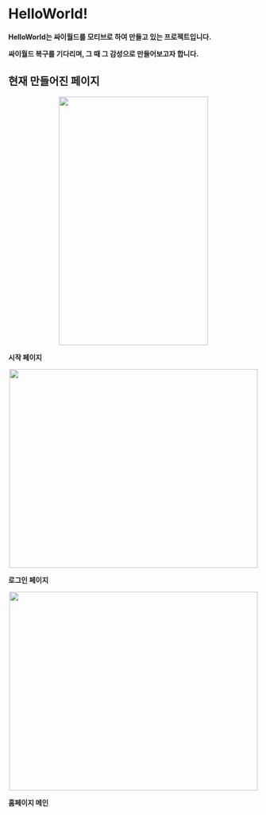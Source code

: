 # HelloWorld!

**HelloWorld는 싸이월드를 모티브로 하여 만들고 있는 프로젝트입니다.**


**싸이월드 복구를 기다리며, 그 때 그 감성으로 만들어보고자 합니다.**





## 현재 만들어진 페이지
<p align=center>
<img src="https://user-images.githubusercontent.com/81568304/154448782-701534f6-ecb1-4d68-80b7-e93d0f70e5e3.png" width=300 height=500 display:inline>
</p>
<p align=center>
 
**시작 페이지**  
</p>



<p align=center>
<img src="https://user-images.githubusercontent.com/81568304/154448815-6e60c030-cba3-46e4-bb72-ee59e7373f18.png" width=500 height=400>
</p>
<p align=center>
 
**로그인 페이지**  
</p>
 
 
 
<p align=center>
<img src="https://user-images.githubusercontent.com/81568304/154448845-7b114f9d-96d6-4e68-99ae-a66398ee97d0.png" width=500 height=400>
</p>
<p align=center>
 
**홈페이지 메인**  
</p>
